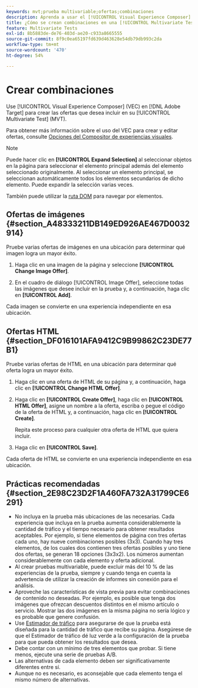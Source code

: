 ```yaml
---
keywords: mvt;prueba multivariable;ofertas;combinaciones
description: Aprenda a usar el [!UICONTROL Visual Experience Composer] (VEC) en Adobe [!DNL Target] para crear las ofertas que desee incluir en su [!UICONTROL Multivariate Test] (MVT).
title: ¿Cómo se crean combinaciones en una [!UICONTROL Multivariate Test] (MVT)?
feature: Multivariate Tests
exl-id: 8b5883de-de76-403d-ae20-c933a8665555
source-git-commit: 8f9c0ea65197fd639d463628e54db79db993c2da
workflow-type: tm+mt
source-wordcount: '470'
ht-degree: 54%

---
```


# Crear combinaciones

Use [!UICONTROL Visual Experience Composer] (VEC) en [!DNL Adobe Target] para crear las ofertas que desea incluir en su [!UICONTROL Multivariate Test] (MVT).

Para obtener más información sobre el uso del VEC para crear y editar ofertas, consulte [Opciones del Compositor de experiencias visuales](/help/main/c-experiences/c-visual-experience-composer/viztarget-options.md).

>[!NOTE]
>
>Puede hacer clic en **[!UICONTROL Expand Selection]** al seleccionar objetos en la página para seleccionar el elemento principal además del elemento seleccionado originalmente. Al seleccionar un elemento principal, se seleccionan automáticamente todos los elementos secundarios de dicho elemento. Puede expandir la selección varias veces.
>
>También puede utilizar la [ruta DOM](/help/main/c-experiences/c-visual-experience-composer/viztarget-options.md#dom-path) para navegar por elementos.

## Ofertas de imágenes  {#section_A48333211DB149ED926AE467D0032914}

Pruebe varias ofertas de imágenes en una ubicación para determinar qué imagen logra un mayor éxito.

1. Haga clic en una imagen de la página y seleccione **[!UICONTROL Change Image Offer]**.

1. En el cuadro de diálogo [!UICONTROL Image Offer], seleccione todas las imágenes que desee incluir en la prueba y, a continuación, haga clic en **[!UICONTROL Add]**.

Cada imagen se convierte en una experiencia independiente en esa ubicación.

## Ofertas HTML  {#section_DF016101AFA9412C9B99862C23DE77B1}

Pruebe varias ofertas de HTML en una ubicación para determinar qué oferta logra un mayor éxito.

1. Haga clic en una oferta de HTML de su página y, a continuación, haga clic en **[!UICONTROL Change HTML Offer]**.

1. Haga clic en **[!UICONTROL Create Offer]**, haga clic en **[!UICONTROL HTML Offer]**, asigne un nombre a la oferta, escriba o pegue el código de la oferta de HTML y, a continuación, haga clic en **[!UICONTROL Create]**.

   Repita este proceso para cualquier otra oferta de HTML que quiera incluir.

1. Haga clic en **[!UICONTROL Save]**.

Cada oferta de HTML se convierte en una experiencia independiente en esa ubicación.

## Prácticas recomendadas   {#section_2E98C23D2F1A460FA732A31799CE6291}

* No incluya en la prueba más ubicaciones de las necesarias. Cada experiencia que incluya en la prueba aumenta considerablemente la cantidad de tráfico y el tiempo necesario para obtener resultados aceptables. Por ejemplo, si tiene elementos de página con tres ofertas cada uno, hay nueve combinaciones posibles (3x3). Cuando hay tres elementos, de los cuales dos contienen tres ofertas posibles y uno tiene dos ofertas, se generan 18 opciones (3x3x2). Los números aumentan considerablemente con cada elemento y oferta adicional.
* Al crear pruebas multivariable, puede excluir más del 10 % de las experiencias de la prueba, siempre y cuando tenga en cuenta la advertencia de utilizar la creación de informes sin conexión para el análisis.
* Aproveche las características de vista previa para evitar combinaciones de contenido no deseadas. Por ejemplo, es posible que tenga dos imágenes que ofrezcan descuentos distintos en el mismo artículo o servicio. Mostrar las dos imágenes en la misma página no sería lógico y es probable que genere confusión.
* Use [Estimador de tráfico](/help/main/c-activities/c-multivariate-testing/t-create-multivariate-test/traffic-estimator.md) para asegurarse de que la prueba está diseñada para la cantidad de tráfico que recibe su página. Asegúrese de que el Estimador de tráfico dé luz verde a la configuración de la prueba para que pueda obtener los resultados que desea.
* Debe contar con un mínimo de tres elementos que probar. Si tiene menos, ejecute una serie de pruebas A/B.
* Las alternativas de cada elemento deben ser significativamente diferentes entre sí.
* Aunque no es necesario, es aconsejable que cada elemento tenga el mismo número de alternativas.
